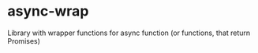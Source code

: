 # async-wrap
Library with wrapper functions for async function (or functions, that return Promises)
